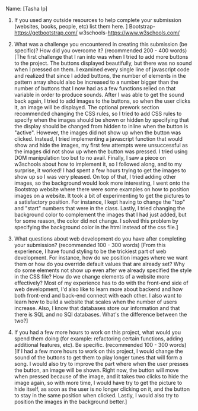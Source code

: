 Name: [Tasha Ip]

1. If you used any outside resources to help complete your submission (websites, books, people, etc) list them here. ]
  Bootstrap- https://getbootstrap.com/
  w3schools-https://www.w3schools.com/

2. What was a challenge you encountered in creating this submission (be specific)? How did you overcome it? (recommended 200 - 400 words) 
[The first challenge that I ran into was when I tried to add more buttons to the project. 
The buttons displayed beautifully, but there was no sound when I pressed on them. I examined every single line of javascript code and realized that since I added buttons,
the number of elements in the pattern array should also be increased to a number bigger than the number of buttons that I now had as a few functions relied on that variable in order to produce sounds.
After I was able to get the sound back again, I tried to add images to the buttons, so when the user clicks it, an image will be displayed. 
The optional prework section recommended changing the CSS rules, so I tried to add CSS rules to specify when the images should be shown or hidden by specifying that the display should be 
changed from hidden to inline when the button is "active". However, the images did not show up when the button was clicked. 
Instead, I tried implementing a javascript function that would show and hide the images, my first few attempts were unsuccessful as the images did not show up when the button was pressed. 
I tried using DOM manipulation too but to no avail. Finally, I saw a piece on w3schools about how to implement it, so I followed along, and to my surprise, it worked! 
I had spent a few hours trying to get the images to show up so I was very pleased. On top of that, I tried adding other images, so the background would look more interesting, 
I went onto the Bootstrap website where there were some examples on how to position images on a website. It took a bit of experimenting to get the pictures to a satisfactory position. 
For instance, I kept having to change the "top" and "start" numbers that were in the class.
Lastly, I tried changing the background color to complement the images that I had just added, but for some reason, the color did not change. I solved this problem by
specifying the background color in the html instead of the css file.]

3. What questions about web development do you have after completing your submission? (recommended 100 - 300 words) 
[From this experience, I have found styling to be the trickiest part of web development. For instance, how do we position images where we want them or 
how do you override default values that are already set? Why do some elements not show up even after we already specified the style in the CSS file?
How do we change elements of a website more effectively? Most of my experience has to do with the front-end side of web development, I'd also like to learn more about backend and how both front-end and back-end connect with each other.
I also want to learn how to build a website that scales when the number of users increase. Also, I know that databases store our information
and that there is SQL and no SQl databases. What's the difference between the two?]



4. If you had a few more hours to work on this project, what would you spend them doing (for example: refactoring certain functions, adding additional features, etc). Be specific. (recommended 100 - 300 words) 
[If I had a few more hours to work on this project, I would change the sound of the buttons to get them to play longer tunes that 
will form a song. I would also try to improve the part where when the user presses the button, an image will be shown. Right now, the 
button will move when pressed because of the image, and it takes two clicks to hide the image again, so with more time, I would have
try to get the picture to hide itself, as soon as the user is no longer clicking on it, and the button to stay in the same position
when clicked. Lastly, I would also try to position the images in the background better.]
